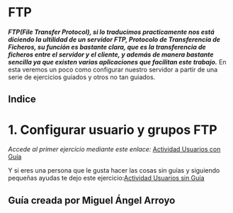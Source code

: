 # FTP

***FTP(File Transfer Protocol), si lo traducimos practicamente nos está diciendo la ultilidad de un servidor FTP, Protocolo de Transferencia de Ficheros, su función es bastante clara, que es la transferencia de ficheros entre el servidor y el cliente, y además de manera bastante sencilla ya que existen varias aplicaciones que facilitan este trabajo.***
En esta veremos un poco como configurar nuestro servidor a partir de una serie de ejercicios guiados y otros no tan guiados.
## Indice
# 1. Configurar usuario y grupos FTP
*Accede al primer ejercicio mediante este enlace:* [Actividad Usuarios con Guía](https://github.com/amcamiguel/FTP2/blob/master/ActividadUsuarios.md)

Y si eres una persona que le gusta hacer las cosas sin guías y siguiendo pequeñas ayudas te dejo este ejercicio:[Actividad Usuarios sin Guía](https://github.com/amcamiguel/FTP2/blob/master/ActividadUsuarioSinGu%C3%ADa.md)

## Guía creada por Miguel Ángel Arroyo


